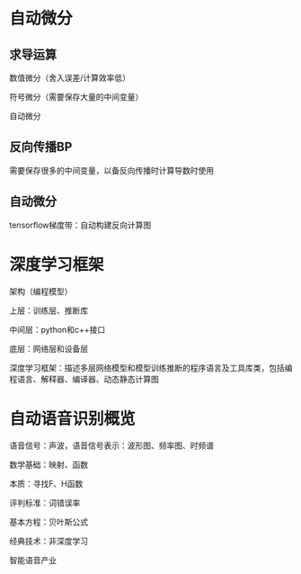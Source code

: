 # 自动微分

## 求导运算

数值微分（舍入误差/计算效率低）

符号微分（需要保存大量的中间变量）

自动微分

## 反向传播BP

需要保存很多的中间变量，以备反向传播时计算导数时使用

## 自动微分

tensorflow梯度带：自动构建反向计算图

# 深度学习框架

架构（编程模型）

上层：训练层、推断库

中间层：python和c++接口

底层：网络层和设备层

深度学习框架：描述多层网络模型和模型训练推断的程序语言及工具库类，包括编程语言、解释器、编译器、动态静态计算图

# 自动语音识别概览

语音信号：声波，语音信号表示：波形图、频率图、时频谱

数学基础：映射、函数

本质：寻找F、H函数

评判标准：词错误率

基本方程：贝叶斯公式

经典技术：非深度学习

智能语音产业